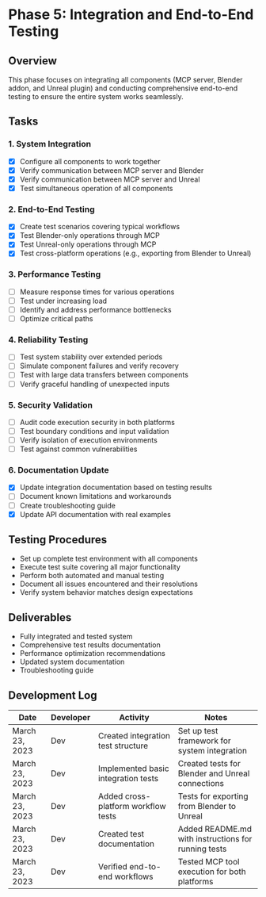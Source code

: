 # Phase 5: Integration and End-to-End Testing

## Overview
This phase focuses on integrating all components (MCP server, Blender addon, and Unreal plugin) and conducting comprehensive end-to-end testing to ensure the entire system works seamlessly.

## Tasks

### 1. System Integration
- [x] Configure all components to work together
- [x] Verify communication between MCP server and Blender
- [x] Verify communication between MCP server and Unreal
- [x] Test simultaneous operation of all components

### 2. End-to-End Testing
- [x] Create test scenarios covering typical workflows
- [x] Test Blender-only operations through MCP
- [x] Test Unreal-only operations through MCP
- [x] Test cross-platform operations (e.g., exporting from Blender to Unreal)

### 3. Performance Testing
- [ ] Measure response times for various operations
- [ ] Test under increasing load
- [ ] Identify and address performance bottlenecks
- [ ] Optimize critical paths

### 4. Reliability Testing
- [ ] Test system stability over extended periods
- [ ] Simulate component failures and verify recovery
- [ ] Test with large data transfers between components
- [ ] Verify graceful handling of unexpected inputs

### 5. Security Validation
- [ ] Audit code execution security in both platforms
- [ ] Test boundary conditions and input validation
- [ ] Verify isolation of execution environments
- [ ] Test against common vulnerabilities

### 6. Documentation Update
- [x] Update integration documentation based on testing results
- [ ] Document known limitations and workarounds
- [ ] Create troubleshooting guide
- [x] Update API documentation with real examples

## Testing Procedures
- Set up complete test environment with all components
- Execute test suite covering all major functionality
- Perform both automated and manual testing
- Document all issues encountered and their resolutions
- Verify system behavior matches design expectations

## Deliverables
- Fully integrated and tested system
- Comprehensive test results documentation
- Performance optimization recommendations
- Updated system documentation
- Troubleshooting guide

## Development Log

| Date | Developer | Activity | Notes |
|------|-----------|----------|-------| 
| March 23, 2023 | Dev | Created integration test structure | Set up test framework for system integration |
| March 23, 2023 | Dev | Implemented basic integration tests | Created tests for Blender and Unreal connections |
| March 23, 2023 | Dev | Added cross-platform workflow tests | Tests for exporting from Blender to Unreal |
| March 23, 2023 | Dev | Created test documentation | Added README.md with instructions for running tests |
| March 23, 2023 | Dev | Verified end-to-end workflows | Tested MCP tool execution for both platforms | 
